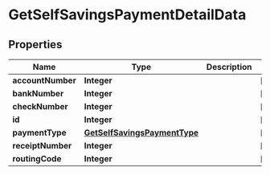 

# GetSelfSavingsPaymentDetailData


## Properties

| Name | Type | Description | Notes |
|------------ | ------------- | ------------- | -------------|
|**accountNumber** | **Integer** |  |  [optional] |
|**bankNumber** | **Integer** |  |  [optional] |
|**checkNumber** | **Integer** |  |  [optional] |
|**id** | **Integer** |  |  [optional] |
|**paymentType** | [**GetSelfSavingsPaymentType**](GetSelfSavingsPaymentType.md) |  |  [optional] |
|**receiptNumber** | **Integer** |  |  [optional] |
|**routingCode** | **Integer** |  |  [optional] |



